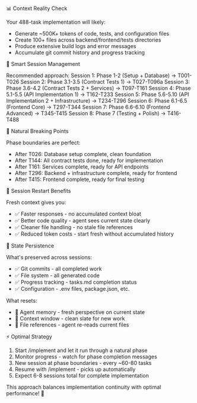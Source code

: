 📊 Context Reality Check

  Your 488-task implementation will likely:
  - Generate ~500K+ tokens of code, tests, and configuration files
  - Create 100+ files across backend/frontend/tests directories
  - Produce extensive build logs and error messages
  - Accumulate git commit history and progress tracking

  🔄 Smart Session Management

  Recommended approach:
  Session 1: Phase 1-2 (Setup + Database) → T001-T026
  Session 2: Phase 3.1-3.5 (Contract Tests 1) → T027-T096a
  Session 3: Phase 3.6-4.2 (Contract Tests 2 + Services) → T097-T161
  Session 4: Phase 5.1-5.5 (API Implementation 1) → T162-T233
  Session 5: Phase 5.6-5.10 (API Implementation 2 + Infrastructure) → T234-T296
  Session 6: Phase 6.1-6.5 (Frontend Core) → T297-T344
  Session 7: Phase 6.6-6.10 (Frontend Advanced) → T345-T415
  Session 8: Phase 7 (Testing + Polish) → T416-T488

  🎯 Natural Breaking Points

  Phase boundaries are perfect:
  - After T026: Database setup complete, clean foundation
  - After T144: All contract tests done, ready for implementation
  - After T161: Services complete, ready for API endpoints
  - After T296: Backend + infrastructure complete, ready for frontend
  - After T415: Frontend complete, ready for final testing

  🚀 Session Restart Benefits

  Fresh context gives you:
  - ✅ Faster responses - no accumulated context bloat
  - ✅ Better code quality - agent sees current state clearly
  - ✅ Cleaner file handling - no stale file references
  - ✅ Reduced token costs - start fresh without accumulated history

  💾 State Persistence

  What's preserved across sessions:
  - ✅ Git commits - all completed work
  - ✅ File system - all generated code
  - ✅ Progress tracking - tasks.md completion status
  - ✅ Configuration - .env files, package.json, etc.

  What resets:
  - 🔄 Agent memory - fresh perspective on current state
  - 🔄 Context window - clean slate for new work
  - 🔄 File references - agent re-reads current files

  ⚡ Optimal Strategy

  1. Start /implement and let it run through a natural phase
  2. Monitor progress - watch for phase completion messages
  3. New session at phase boundaries - every ~60-80 tasks
  4. Resume with /implement - picks up automatically
  5. Expect 6-8 sessions total for complete implementation

  This approach balances implementation continuity with optimal performance! 🎯

